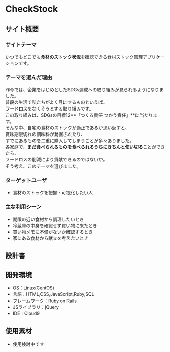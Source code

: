 # CheckStock

## サイト概要
### サイトテーマ
いつでもどこでも**食材のストック状況**を確認できる食材ストック管理アプリケーションです。

### テーマを選んだ理由
昨今では、企業をはじめとしたSDGs達成への取り組みが見られるようになりました。<br>
普段の生活で私たちがよく目にするものといえば、<br>
**フードロス**をなくそうとする取り組みです。<br>
この取り組みは、SDGsの目標12**「つくる責任 つかう責任」**に当たります。<br>
そんな中、自宅の食材のストックが適正であるか思い返すと、<br>
賞味期限切れの調味料が発掘されたり、<br>
すでにあるものを二重に購入してしまうことが多々ありました。<br>
各家庭で、**まだ食べられるものを食べられるうちにきちんと使い切る**ことができたら、<br>
フードロスの削減により貢献できるのではないか。<br>
そう考え、このテーマを選びました。

### ターゲットユーザ
- 食材のストックを把握・可視化したい人

### 主な利用シーン
- 期限の近い食材から調理したいとき
- 冷蔵庫の中身を確認せず買い物に来たとき
- 買い物メモに不備がないか確認するとき
- 家にある食材から献立を考えたいとき

## 設計書


## 開発環境
- OS：Linux(CentOS)
- 言語：HTML,CSS,JavaScript,Ruby,SQL
- フレームワーク：Ruby on Rails
- JSライブラリ：jQuery
- IDE：Cloud9

## 使用素材
- 使用検討中です
